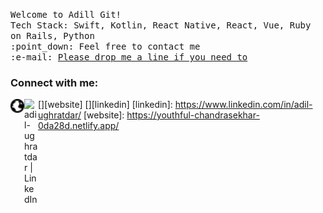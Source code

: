 <p align="cneter">
  <samp> Welcome to Adill Git!  <br>
    Tech Stack: Swift, Kotlin, React Native, React, Vue, Ruby on Rails, Python <br>
     :point_down: Feel free  to contact me <br>
     :e-mail:	<a href='mailto:aughr063@uottawa.ca'>Please drop me a line if you need to </a> <br>    
  </samp>
</P>

### Connect with me:

[<img align="left" alt="adil-ughratdar" width="22px" src="https://raw.githubusercontent.com/iconic/open-iconic/master/svg/globe.svg" />][website]
[<img align="left" alt="adil-ughratdar | LinkedIn" width="22px" src="https://cdn.jsdelivr.net/npm/simple-icons@v3/icons/linkedin.svg" />][linkedin]
[linkedin]: https://www.linkedin.com/in/adil-ughratdar/
[website]: https://youthful-chandrasekhar-0da28d.netlify.app/
